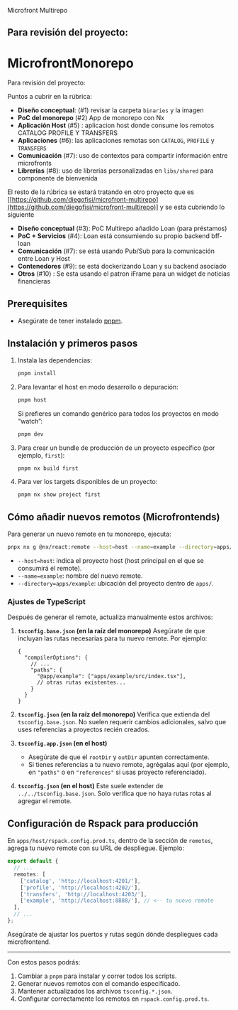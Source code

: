 Microfront Multirepo

## Para revisión del proyecto:

# MicrofrontMonorepo

Para revisión del proyecto:

Puntos a cubrir en la rúbrica:

* **Diseño conceptual**: (#1) revisar la carpeta `binaries` y la imagen 
* **PoC del monorepo** (#2) App de monorepo con Nx
* **Aplicación Host** (#5) : aplicacion host donde consume los remotos CATALOG PROFILE Y TRANSFERS
* **Aplicaciones** (#6): las aplicaciones remotas son `CATALOG`, `PROFILE` y `TRANSFERS`
* **Comunicación** (#7): uso de contextos para compartir información entre microfronts
* **Librerías** (#8): uso de librerías personalizadas en `libs/shared` para componente de bienvenida

El resto de la rúbrica se estará tratando en otro proyecto que es \[[https://github.com/diegofisi/microfront-multirepo](https://github.com/diegofisi/microfront-multirepo)] y se esta cubriendo lo siguiente
* **Diseño conceptual** (#3): PoC Multirepo añadido Loan (para préstamos)
* **PoC + Servicios** (#4): Loan está consumiendo su propio backend bff-loan
* **Comunicación** (#7): se está usando Pub/Sub para la comunicación entre Loan y Host
* **Contenedores** (#9): se está dockerizando Loan y su backend asociado
* **Otros** (#10) : Se esta usando el patron iFrame para un widget de noticias financieras

## Prerequisites

* Asegúrate de tener instalado [pnpm](https://pnpm.io/).

## Instalación y primeros pasos

1. Instala las dependencias:

   ```sh
   pnpm install
   ```

2. Para levantar el host en modo desarrollo o depuración:

   ```sh
   pnpm host
   ```

   Si prefieres un comando genérico para todos los proyectos en modo “watch”:

   ```sh
   pnpm dev
   ```

3. Para crear un bundle de producción de un proyecto específico (por ejemplo, `first`):

   ```sh
   pnpm nx build first
   ```

4. Para ver los targets disponibles de un proyecto:

   ```sh
   pnpm nx show project first
   ```

## Cómo añadir nuevos remotos (Microfrontends)

Para generar un nuevo remote en tu monorepo, ejecuta:

```sh
pnpx nx g @nx/react:remote --host=host --name=example --directory=apps/example
```

* `--host=host`: indica el proyecto host (host principal en el que se consumirá el remote).
* `--name=example`: nombre del nuevo remote.
* `--directory=apps/example`: ubicación del proyecto dentro de `apps/`.

### Ajustes de TypeScript

Después de generar el remote, actualiza manualmente estos archivos:

1. **`tsconfig.base.json` (en la raíz del monorepo)**
   Asegúrate de que incluyan las rutas necesarias para tu nuevo remote. Por ejemplo:

   ```jsonc
   {
     "compilerOptions": {
       // ...
       "paths": {
         "@app/example": ["apps/example/src/index.tsx"],
         // otras rutas existentes...
       }
     }
   }
   ```

2. **`tsconfig.json` (en la raíz del monorepo)**
   Verifica que extienda del `tsconfig.base.json`. No suelen requerir cambios adicionales, salvo que uses referencias a proyectos recién creados.

3. **`tsconfig.app.json` (en el host)**

   * Asegúrate de que el `rootDir` y `outDir` apunten correctamente.
   * Si tienes referencias a tu nuevo remote, agrégalas aquí (por ejemplo, en `"paths"` o en `"references"` si usas proyecto referenciado).

4. **`tsconfig.json` (en el host)**
   Este suele extender de `../../tsconfig.base.json`. Solo verifica que no haya rutas rotas al agregar el remote.

## Configuración de Rspack para producción

En `apps/host/rspack.config.prod.ts`, dentro de la sección de `remotes`, agrega tu nuevo remote con su URL de despliegue. Ejemplo:

```ts
export default {
  // ...
  remotes: [
    ['catalog', 'http://localhost:4201/'],
    ['profile', 'http://localhost:4202/'],
    ['transfers', 'http://localhost:4203/'],
    ['example', 'http://localhost:8888/'], // <-- tu nuevo remote
  ],
  // ...
};
```

Asegúrate de ajustar los puertos y rutas según dónde despliegues cada microfrontend.

---

Con estos pasos podrás:

1. Cambiar a `pnpm` para instalar y correr todos los scripts.
2. Generar nuevos remotos con el comando especificado.
3. Mantener actualizados los archivos `tsconfig.*.json`.
4. Configurar correctamente los remotos en `rspack.config.prod.ts`.

